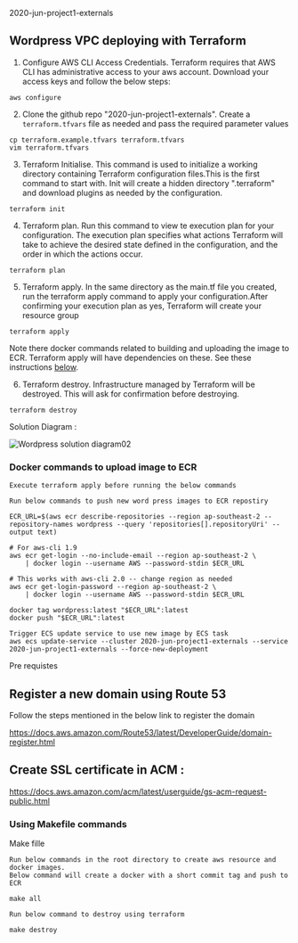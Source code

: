 2020-jun-project1-externals

## Wordpress VPC deploying with Terraform

1. Configure AWS CLI Access Credentials.
Terraform requires that AWS CLI has administrative access to your aws account. Download your access keys and follow the below steps:

```
aws configure
```

2. Clone the github repo "2020-jun-project1-externals". Create a `terraform.tfvars` file as needed and pass the required parameter values
```
cp terraform.example.tfvars terraform.tfvars
vim terraform.tfvars
```

3. Terraform Initialise. This command is used to initialize a working directory containing Terraform configuration files.This is the first command to start with.  Init will create a hidden directory ".terraform" and download plugins as needed by the configuration.

```
terraform init
```

4. Terraform plan. Run this command to view te execution plan for your configuration. The execution plan specifies what actions Terraform will take to achieve the desired state defined in the configuration, and the order in which the actions occur.

```
terraform plan
```

5. Terraform apply. In the same directory as the main.tf file you created, run the terraform apply command to apply your configuration.After confirming your execution plan as yes, Terraform will create your resource group

```
terraform apply
```
Note there docker commands related to building and uploading the image to ECR.  Terraform apply will have dependencies on these.  See these instructions [below](#docker-commands-to-upload-image-to-ecr).

6. Terraform destroy. Infrastructure managed by Terraform will be destroyed. This will ask for confirmation before destroying.

```
terraform destroy

```

Solution Diagram :

![Wordpress solution diagram02](https://user-images.githubusercontent.com/38310128/88801373-f5876680-d1ec-11ea-8fd1-37cac55a5c9e.jpg)


### Docker commands to upload image to ECR
```
Execute terraform apply before running the below commands

Run below commands to push new word press images to ECR repostiry

ECR_URL=$(aws ecr describe-repositories --region ap-southeast-2 --repository-names wordpress --query 'repositories[].repositoryUri' --output text)

# For aws-cli 1.9
aws ecr get-login --no-include-email --region ap-southeast-2 \
    | docker login --username AWS --password-stdin $ECR_URL

# This works with aws-cli 2.0 -- change region as needed
aws ecr get-login-password --region ap-southeast-2 \
    | docker login --username AWS --password-stdin $ECR_URL

docker tag wordpress:latest "$ECR_URL":latest
docker push "$ECR_URL":latest

Trigger ECS update service to use new image by ECS task
aws ecs update-service --cluster 2020-jun-project1-externals --service 2020-jun-project1-externals --force-new-deployment
````

Pre requistes 

## Register a new domain using Route 53

Follow the steps mentioned in the below link to register the domain


https://docs.aws.amazon.com/Route53/latest/DeveloperGuide/domain-register.html


## Create SSL certificate in ACM :


https://docs.aws.amazon.com/acm/latest/userguide/gs-acm-request-public.html

### Using Makefile commands

Make fille 
````
Run below commands in the root directory to create aws resource and docker images.
Below command will create a docker with a short commit tag and push to ECR

make all

Run below command to destroy using terraform

make destroy
````
